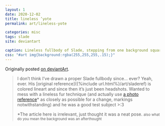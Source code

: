 ```yaml
---
layout: 1
date: 2020-12-02
title: lineless ’yote
permalink: art/lineless-yote

categories: misc
tags: slade
site: deviantart

caption: Lineless fullbody of Slade, stepping from one background square to the other.
css: "#art img{background:rgba(255,255,255,.15);}"
---
```

Originally posted [on deviantArt](https://www.deviantart.com/a-flyleaf/art/zero-days-since-last-slade-862969637).

> I don’t think I’ve drawn a proper Slade fullbody since… ever? Yeah, ever. His [original reference]({%include url.html%}/art/sladeref) is colored lineart and since then it’s just been headshots. Wanted to mess with a lineless fur technique (and actually use [a photo reference](https://www.twincities.com/2020/02/01/soucheray-keep-an-eye-out-for-the-wily-urban-coyote-worked-up-and-looking-for-love/)\* as closely as possible for a change, markings notwithstanding) and he was a good test subject >:3
> 
> \*The article here is irrelevant, just thought it was a neat pose. <small>also what do you mean the background was an afterthought</small>